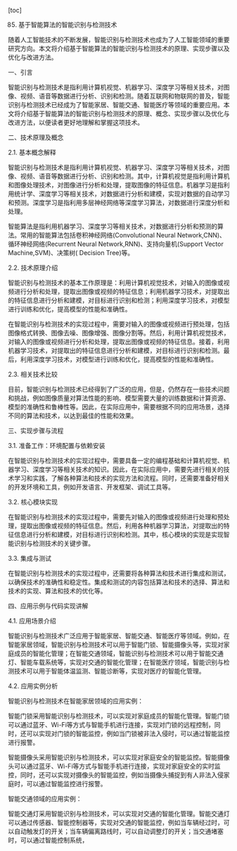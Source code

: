 
[toc]                    
                
                
85. 基于智能算法的智能识别与检测技术

随着人工智能技术的不断发展，智能识别与检测技术也成为了人工智能领域的重要研究方向。本文将介绍基于智能算法的智能识别与检测技术的原理、实现步骤以及优化与改进方法。

一、引言

智能识别与检测技术是指利用计算机视觉、机器学习、深度学习等相关技术，对图像、视频、语音等数据进行分析、识别和检测。随着互联网和物联网的普及，智能识别与检测技术已经成为了智能家居、智能交通、智能医疗等领域的重要应用。本文将介绍基于智能算法的智能识别与检测技术的原理、概念、实现步骤以及优化与改进方法，以便读者更好地理解和掌握这项技术。

二、技术原理及概念

2.1. 基本概念解释

智能识别与检测技术是指利用计算机视觉、机器学习、深度学习等相关技术，对图像、视频、语音等数据进行分析、识别和检测。其中，计算机视觉是指利用计算机和图像处理技术，对图像进行分析和处理，提取图像的特征信息。机器学习是指利用统计学、深度学习等相关技术，对数据进行分析和建模，实现对数据的自动学习和预测。深度学习是指利用多层神经网络等深度学习算法，对数据进行深度分析和处理。

智能算法是指利用机器学习、深度学习等相关技术，对数据进行分析和预测的算法。常用的智能算法包括卷积神经网络(Convolutional Neural Network,CNN)、循环神经网络(Recurrent Neural Network,RNN)、支持向量机(Support Vector Machine,SVM)、决策树( Decision Tree)等。

2.2. 技术原理介绍

智能识别与检测技术的基本工作原理是：利用计算机视觉技术，对输入的图像或视频进行分析和处理，提取出图像或视频的特征信息；利用机器学习技术，对提取出的特征信息进行分析和建模，对目标进行识别和检测；利用深度学习技术，对模型进行训练和优化，提高模型的性能和准确性。

在智能识别与检测技术的实现过程中，需要对输入的图像或视频进行预处理，包括图像格式转换、图像去噪、图像增强、图像分割等。然后，利用计算机视觉技术，对输入的图像或视频进行分析和处理，提取出图像或视频的特征信息。接着，利用机器学习技术，对提取出的特征信息进行分析和建模，对目标进行识别和检测。最后，利用深度学习技术，对模型进行训练和优化，提高模型的性能和准确性。

2.3. 相关技术比较

目前，智能识别与检测技术已经得到了广泛的应用，但是，仍然存在一些技术问题和挑战，例如图像质量对算法性能的影响、模型需要大量的训练数据和计算资源、模型的准确性和鲁棒性等。因此，在实际应用中，需要根据不同的应用场景，选择不同的算法和技术，以达到最佳的性能和效果。

三、实现步骤与流程

3.1. 准备工作：环境配置与依赖安装

在智能识别与检测技术的实现过程中，需要具备一定的编程基础和计算机视觉、机器学习、深度学习等相关技术的知识。因此，在实际应用中，需要先进行相关的技术学习和实践，了解各种算法和技术的实现方法和流程。同时，还需要准备好相关的开发环境和工具，例如开发语言、开发框架、调试工具等。

3.2. 核心模块实现

在智能识别与检测技术的实现过程中，需要先对输入的图像或视频进行处理和预处理，提取出图像或视频的特征信息。然后，利用各种机器学习算法，对提取出的特征信息进行分析和建模，对目标进行识别和检测。其中，核心模块的实现是实现智能识别与检测技术的关键步骤。

3.3. 集成与测试

在智能识别与检测技术的实现过程中，还需要将各种算法和技术进行集成和测试，以确保技术的准确性和稳定性。集成和测试的内容包括算法和技术的选择、算法和技术的实现、算法和技术的优化等。

四、应用示例与代码实现讲解

4.1. 应用场景介绍

智能识别与检测技术广泛应用于智能家居、智能交通、智能医疗等领域。例如，在智能家居领域，智能识别与检测技术可以用于智能门锁、智能摄像头等，实现对家庭成员的智能化管理；在智能交通领域，智能识别与检测技术可以用于智能交通灯、智能车载系统等，实现对交通的智能化管理；在智能医疗领域，智能识别与检测技术可以用于智能体温监测、智能诊断等，实现对医疗的智能化管理。

4.2. 应用实例分析

智能识别与检测技术在智能家居领域的应用实例：

智能门锁采用智能识别与检测技术，可以实现对家庭成员的智能化管理。智能门锁可以通过蓝牙、Wi-Fi等方式与智能手机进行连接，实现对门锁的远程控制，同时，还可以实现对门锁的智能监控，例如当门锁被非法入侵时，可以通过智能监控进行报警。

智能摄像头采用智能识别与检测技术，可以实现对家庭安全的智能监控。智能摄像头可以通过蓝牙、Wi-Fi等方式与智能手机进行连接，实现对家庭安全的实时监控，同时，还可以实现对摄像头的智能监控，例如当摄像头捕捉到有人非法入侵家庭时，可以通过智能监控进行报警。

智能交通领域的应用实例：

智能交通灯采用智能识别与检测技术，可以实现对交通的智能化管理。智能交通灯可以通过传感器、智能控制器等，实现对交通的智能监控，例如当车辆经过时，可以自动触发灯的开关；当车辆偏离路线时，可以自动调整灯的开关；当交通堵塞时，可以通过智能控制系统，

